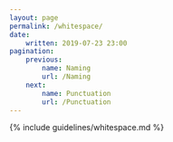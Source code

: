 ```yaml
---
layout: page
permalink: /whitespace/
date:
    written: 2019-07-23 23:00
pagination:
    previous:
        name: Naming
        url: /Naming
    next:
        name: Punctuation
        url: /Punctuation
---
```


{% include guidelines/whitespace.md %}
